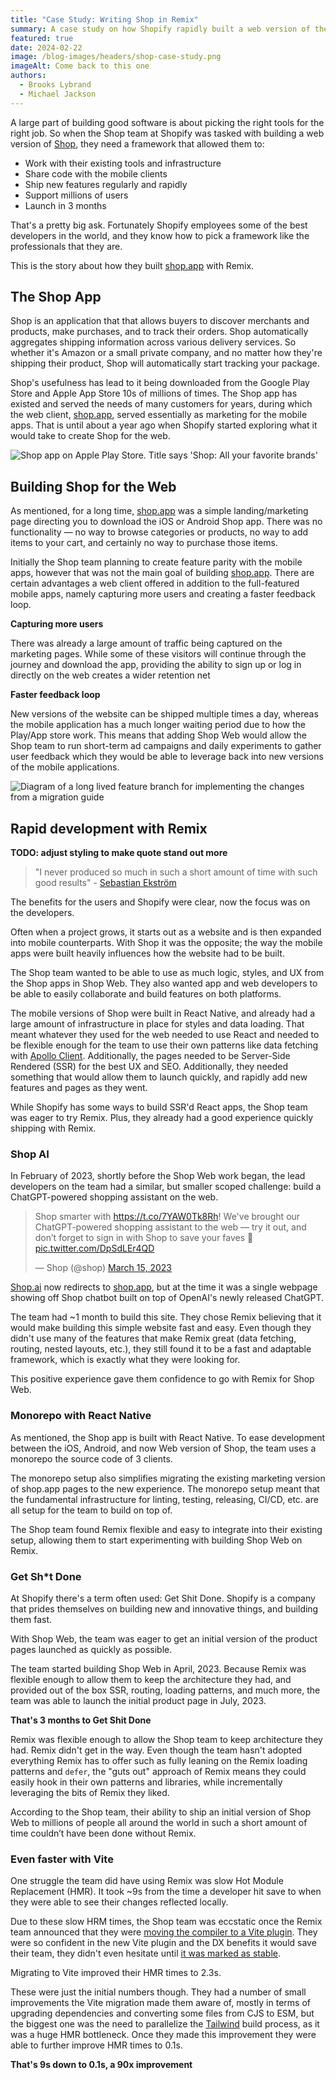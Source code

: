 ```yaml
---
title: "Case Study: Writing Shop in Remix"
summary: A case study on how Shopify rapidly built a web version of their popular iOS/Android app Shop with Remix
featured: true
date: 2024-02-22
image: /blog-images/headers/shop-case-study.png
imageAlt: Come back to this one
authors:
  - Brooks Lybrand
  - Michael Jackson
---
```


A large part of building good software is about picking the right tools for the right job. So when the Shop team at Shopify was tasked with building a web version of [Shop][apple-shop-app], they need a framework that allowed them to:

- Work with their existing tools and infrastructure
- Share code with the mobile clients
- Ship new features regularly and rapidly
- Support millions of users
- Launch in 3 months

That's a pretty big ask. Fortunately Shopify employees some of the best developers in the world, and they know how to pick a framework like the professionals that they are.

This is the story about how they built [shop.app][shop.app] with Remix.

## The Shop App

Shop is an application that that allows buyers to discover merchants and products, make purchases, and to track their orders. Shop automatically aggregates shipping information across various delivery services. So whether it's Amazon or a small private company, and no matter how they're shipping their product, Shop will automatically start tracking your package.

Shop's usefulness has lead to it being downloaded from the Google Play Store and Apple App Store 10s of millions of times. The Shop app has existed and served the needs of many customers for years, during which the web client, [shop.app][shop.app], served essentially as marketing for the mobile apps. That is until about a year ago when Shopify started exploring what it would take to create Shop for the web.

<div class="flex flex-col items-center">
  <img alt="Shop app on Apple Play Store. Title says 'Shop: All your favorite brands'" src="/blog-images/posts/shop-case-study/shop-app-ios.jpg" class="h-svh" />
</div>

## Building Shop for the Web

As mentioned, for a long time, [shop.app][shop.app] was a simple landing/marketing page directing you to download the iOS or Android Shop app. There was no functionality — no way to browse categories or products, no way to add items to your cart, and certainly no way to purchase those items.

Initially the Shop team planning to create feature parity with the mobile apps, however that was not the main goal of building [shop.app][shop.app]. There are certain advantages a web client offered in addition to the full-featured mobile apps, namely capturing more users and creating a faster feedback loop.

**Capturing more users**

There was already a large amount of traffic being captured on the marketing pages. While some of these visitors will continue through the journey and download the app, providing the ability to sign up or log in directly on the web creates a wider retention net

**Faster feedback loop**

New versions of the website can be shipped multiple times a day, whereas the mobile application has a much longer waiting period due to how the Play/App store work. This means that adding Shop Web would allow the Shop team to run short-term ad campaigns and daily experiments to gather user feedback which they would be able to leverage back into new versions of the mobile applications.

<img alt="Diagram of a long lived feature branch for implementing the changes from a migration guide" src="/blog-images/posts/shop-case-study/shop-web.png" />

## Rapid development with Remix

**TODO: adjust styling to make quote stand out more**

<blockquote>
"I never produced so much in such a short amount of time with such good results" 
<span class="block mt-4">- <a href="https://github.com/linddominic">Sebastian Ekström</a></span>
</blockquote>

The benefits for the users and Shopify were clear, now the focus was on the developers.

Often when a project grows, it starts out as a website and is then expanded into mobile counterparts. With Shop it was the opposite; the way the mobile apps were built heavily influences how the website had to be built.

The Shop team wanted to be able to use as much logic, styles, and UX from the Shop apps in Shop Web. They also wanted app and web developers to be able to easily collaborate and build features on both platforms.

The mobile versions of Shop were built in React Native, and already had a large amount of infrastructure in place for styles and data loading. That meant whatever they used for the web needed to use React and needed to be flexible enough for the team to use their own patterns like data fetching with [Apollo Client][apollo-client]. Additionally, the pages needed to be Server-Side Rendered (SSR) for the best UX and SEO. Additionally, they needed something that would allow them to launch quickly, and rapidly add new features and pages as they went.

While Shopify has some ways to build SSR'd React apps, the Shop team was eager to try Remix. Plus, they already had a good experience quickly shipping with Remix.

### Shop AI

In February of 2023, shortly before the Shop Web work began, the lead developers on the team had a similar, but smaller scoped challenge: build a ChatGPT-powered shopping assistant on the web.

<blockquote class="twitter-tweet"><p lang="en" dir="ltr">Shop smarter with <a href="https://t.co/7YAW0Tk8Rh">https://t.co/7YAW0Tk8Rh</a>! We&#39;ve brought our ChatGPT-powered shopping assistant to the web — try it out, and don’t forget to sign in with Shop to save your faves 💜 <a href="https://t.co/DpSdLEr4QD">pic.twitter.com/DpSdLEr4QD</a></p>&mdash; Shop (@shop) <a href="https://twitter.com/shop/status/1636022946127831040?ref_src=twsrc%5Etfw">March 15, 2023</a></blockquote> <script async src="https://platform.twitter.com/widgets.js" charset="utf-8"></script>

[Shop.ai][shop.ai] now redirects to [shop.app][shop.app], but at the time it was a single webpage showing off Shop chatbot built on top of OpenAI's newly released ChatGPT.

The team had ~1 month to build this site. They chose Remix believing that it would make building this simple website fast and easy. Even though they didn't use many of the features that make Remix great (data fetching, routing, nested layouts, etc.), they still found it to be a fast and adaptable framework, which is exactly what they were looking for.

This positive experience gave them confidence to go with Remix for Shop Web.

### Monorepo with React Native

As mentioned, the Shop app is built with React Native. To ease development between the iOS, Android, and now Web version of Shop, the team uses a monorepo the source code of 3 clients.

The monorepo setup also simplifies migrating the existing marketing version of shop.app pages to the new experience. The monorepo setup meant that the fundamental infrastructure for linting, testing, releasing, CI/CD, etc. are all setup for the team to build on top of.

The Shop team found Remix flexible and easy to integrate into their existing setup, allowing them to start experimenting with building Shop Web on Remix.

### Get Sh\*t Done

At Shopify there's a term often used: Get Shit Done. Shopify is a company that prides themselves on building new and innovative things, and building them fast.

With Shop Web, the team was eager to get an initial version of the product pages launched as quickly as possible.

The team started building Shop Web in April, 2023. Because Remix was flexible enough to allow them to keep the architecture they had, and provided out of the box SSR, routing, loading patterns, and much more, the team was able to launch the initial product page in July, 2023.

**That's 3 months to Get Shit Done**

Remix was flexible enough to allow the Shop team to keep architecture they had. Remix didn't get in the way. Even though the team hasn't adopted everything Remix has to offer such as fully leaning on the Remix loading patterns and `defer`, the "guts out" approach of Remix means they could easily hook in their own patterns and libraries, while incrementally leveraging the bits of Remix they liked.

According to the Shop team, their ability to ship an initial version of Shop Web to millions of people all around the world in such a short amount of time couldn’t have been done without Remix.

### Even faster with Vite

One struggle the team did have using Remix was slow Hot Module Replacement (HMR). It took ~9s from the time a developer hit save to when they were able to see their changes reflected locally.

Due to these slow HRM times, the Shop team was eccstatic once the Remix team announced that they were [moving the compiler to a Vite plugin][vite-announcement]. They were so confident in the new Vite plugin and the DX benefits it would save their team, they didn't even hesitate until [it was marked as stable][vite-stable-announcement].

Migrating to Vite improved their HMR times to 2.3s.

These were just the initial numbers though. They had a number of small improvements the Vite migration made them aware of, mostly in terms of upgrading dependencies and converting some files from CJS to ESM, but the biggest one was the need to parallelize the [Tailwind][tailwind] build process, as it was a huge HMR bottleneck. Once they made this improvement they were able to further improve HMR times to 0.1s.

**That's 9s down to 0.1s, a 90x improvement**

[apple-shop-app]: https://apps.apple.com/ca/app/shop-all-your-favorite-brands/id1223471316
[shop.app]: https://shop.app/
[shop.ai]: https://shop.ai/
[shop.ai-tweet]: https://twitter.com/shop/status/1636022946127831040
[sebastian]: https://github.com/sebastianekstrom
[dominic]: https://github.com/linddominic
[apollo-client]: https://github.com/apollographql/apollo-client
[vite-announcement]: https://remix.run/blog/remix-heart-vite
[vite-stable-announcement]: https://remix.run/blog/remix-vite-stable
[tailwind]: https://tailwindcss.com/
[css-modules]: https://github.com/css-modules/css-modules
